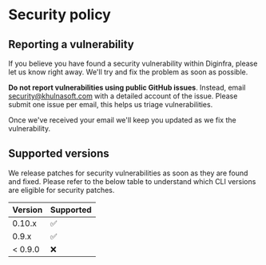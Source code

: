 # Security policy

## Reporting a vulnerability

If you believe you have found a security vulnerability within Diginfra, please let us know right away. We'll try and fix the problem as soon as possible.

**Do not report vulnerabilities using public GitHub issues**. Instead, email [security@khulnasoft.com](mailto:security@khulnasoft.com) with a detailed account of the issue. Please submit one issue per email, this helps us triage vulnerabilities.

Once we've received your email we'll keep you updated as we fix the vulnerability.

## Supported versions

We release patches for security vulnerabilities as soon as they are found and fixed. Please refer to the below table to understand which CLI versions are eligible for security patches. 

| Version | Supported  |
|---------|------------|
| 0.10.x  | ✅          |
| 0.9.x   | ✅          |
| < 0.9.0 | ❌          |
